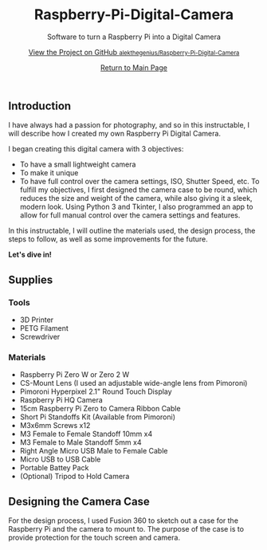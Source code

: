 <header>
  <h1>Raspberry-Pi-Digital-Camera</h1>
  <p>Software to turn a Raspberry Pi into a Digital Camera</p>
  <p class="view"><a href="https://github.com/alekthegenius/Raspberry-Pi-Digital-Camera/">View the Project on GitHub <small>alekthegenius/Raspberry-Pi-Digital-Camera</small></a></p>
  <p class="view"><a href="https://alekthegenius.github.io"> Return to Main Page</a></p>
</header>

## Introduction

I have always had a passion for photography, and so in this instructable, I will describe how I created my own Raspberry Pi Digital Camera.

I began creating this digital camera with 3 objectives:

* To have a small lightweight camera
* To make it unique
* To have full control over the camera settings, ISO, Shutter Speed, etc.
To fulfill my objectives, I first designed the camera case to be round, which reduces the size and weight of the camera, while also giving it a sleek, modern look. Using Python 3 and Tkinter, I also programmed an app to allow for full manual control over the camera settings and features.

In this instructable, I will outline the materials used, the design process, the steps to follow, as well as some improvements for the future.

**Let's dive in!**

## Supplies

### Tools

* 3D Printer
* PETG Filament
* Screwdriver

### Materials

* Raspberry Pi Zero W or Zero 2 W
* CS-Mount Lens (I used an adjustable wide-angle lens from Pimoroni)
* Pimoroni Hyperpixel 2.1" Round Touch Display
* Raspberry Pi HQ Camera
* 15cm Raspberry Pi Zero to Camera Ribbon Cable
* Short Pi Standoffs Kit (Available from Pimoroni)
* M3x6mm Screws x12
* M3 Female to Female Standoff 10mm x4
* M3 Female to Male Standoff 5mm x4
* Right Angle Micro USB Male to Female Cable
* Micro USB to USB Cable
* Portable Battey Pack
* (Optional) Tripod to Hold Camera

## Designing the Camera Case

For the design process, I used Fusion 360 to sketch out a case for the Raspberry Pi and the camera to mount to. The purpose of the case is to provide protection for the touch screen and camera.
